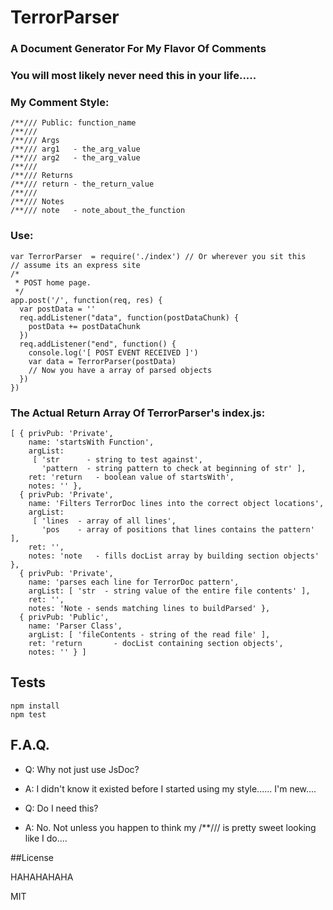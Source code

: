 # TerrorParser
### A Document Generator For My Flavor Of Comments

### You will most likely never need this in your life.....

### My Comment Style:
    /**/// Public: function_name
    /**///
    /**/// Args
    /**/// arg1   - the_arg_value
    /**/// arg2   - the_arg_value
    /**///
    /**/// Returns
    /**/// return - the_return_value
    /**///
    /**/// Notes
    /**/// note   - note_about_the_function

### Use:
    var TerrorParser  = require('./index') // Or wherever you sit this
    // assume its an express site
    /*
     * POST home page.
     */
    app.post('/', function(req, res) {
      var postData = ''
      req.addListener("data", function(postDataChunk) {
        postData += postDataChunk
      })
      req.addListener("end", function() {
        console.log('[ POST EVENT RECEIVED ]')
        var data = TerrorParser(postData)
        // Now you have a array of parsed objects
      })
    })

### The Actual Return Array Of TerrorParser's index.js:

    [ { privPub: 'Private',
        name: 'startsWith Function',
        argList:
         [ 'str      - string to test against',
           'pattern  - string pattern to check at beginning of str' ],
        ret: 'return   - boolean value of startsWith',
        notes: '' },
      { privPub: 'Private',
        name: 'Filters TerrorDoc lines into the correct object locations',
        argList:
         [ 'lines  - array of all lines',
           'pos    - array of positions that lines contains the pattern' ],
        ret: '',
        notes: 'note   - fills docList array by building section objects' },
      { privPub: 'Private',
        name: 'parses each line for TerrorDoc pattern',
        argList: [ 'str  - string value of the entire file contents' ],
        ret: '',
        notes: 'Note - sends matching lines to buildParsed' },
      { privPub: 'Public',
        name: 'Parser Class',
        argList: [ 'fileContents - string of the read file' ],
        ret: 'return       - docList containing section objects',
        notes: '' } ]

## Tests

    npm install
    npm test

## F.A.Q.

* Q: Why not just use JsDoc?
* A: I didn't know it existed before I started using my style...... I'm new....

* Q: Do I need this?
* A: No. Not unless you happen to think my /**/// is pretty sweet looking like I do....

##License

HAHAHAHAHA

MIT